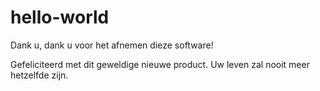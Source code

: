 hello-world
===========

Dank u, dank u voor het afnemen dieze software!

Gefeliciteerd met dit geweldige nieuwe product. Uw leven zal nooit meer hetzelfde zijn.

